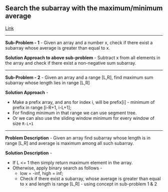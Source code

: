 ## Search the subarray with the maximum/minimum average
[Link](https://cp-algorithms.com/others/maximum_average_segment.html)

---

**Sub-Problem - 1** - Given an array and a number x, check if there exist a subarray whose average is greater than equal to x.

**Solution Approach to above sub-problem** - Subtract x from all elements in the array and check if there exist a non-negative sum subarray.

---

**Sub-Problem - 2** - Given an array and a range [L,R], find maximum sum subarray whose length lies in range [L,R]

**Solution Approach** - 
* Make a prefix array, and ans for index i, will be prefix[i] - minimum of prefix in range [i-R+1, i-L+1];
* For finding minimum in that range we can use segment tree.
* Or we can also use the sliding window minimum for every window of size `R-L+1`

---

**Problem Description** - Given an array find subarray whose length is in range [L,R] and average is maximum among all such subarray.

**Solution Description** - 
* If L <= 1 then simply return maximum element in the array.
* Otherwise, apply binary search as follows - 
  * low = -inf, high = inf;
  * Check if there exist a subarray, whose average is greater than equal to x and length is range [L,R] - using concept in sub-problem 1 & 2


